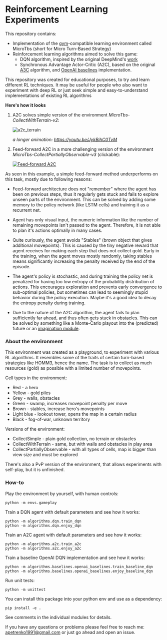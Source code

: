 # Reinforcement Learning Experiments

This repository contains:
* Implementation of the [gym](https://github.com/openai/gym)-compatible learning environment called MicroTbs
(short for Micro Turn-Based Strategy)
* Reinforcement learning algorithms aimed to solve this game:
  * DQN algorithm, inspired by the original DeepMind's
    [work](https://www.nature.com/articles/nature14236 "Deep Mind's Nature Paper (similar work can be found on arxiv)")
  * Synchronous Advantage Actor-Critic (A2C),
    based on the original [A3C](https://arxiv.org/pdf/1602.01783.pdf) algorithm,
    and [OpenAI baselines](https://github.com/openai/baselines) implementation.

This repository was created for educational purposes,
to try and learn different RL techniques.
It may be useful for people who also want to experiment with deep RL
or just seek simple and easy-to-understand implementations of existing RL algorithms

**Here's how it looks**

1. A2C solves simple version of the environment _MicroTbs-CollectWithTerrain-v2_:

    ![a2c_terrain](https://github.com/alex-petrenko/rl-experiments/blob/master/misc/a2c_terrain_visualization.gif?raw=true)

    _a longer animation: <https://youtu.be/JykBihC0TvM>_

2. Feed-forward A2C in a more challenging version of the environment _MicroTbs-CollectPartiallyObservable-v3_ (clickable):

    [![Feed-forward A2C](https://img.youtube.com/vi/CP94lSM0zGM/0.jpg)](https://youtu.be/CP94lSM0zGM)

As seen in this example, a simple feed-forward method underperforms on this task, mostly due to following reasons:

* Feed-forward architecture does not "remember" where the agent has been on previous steps,
thus it regularly gets stuck and fails to explore unseen parts of the environment.
This can be solved by adding some memory to the policy network (like LSTM cells) and training it as a recurrent net.

* Agent has only visual input, the numeric information like the number of remaining movepoints isn't passed to the agent.
Therefore, it is not able to plan it's actions optimally in many cases.

* Quite curiously, the agent avoids "Stables" (brown object that gives additional movepoints).
This is caused by the tiny negative reward that agent receives for making each step that does not collect gold.
Early in the training, when the agent moves mostly randomly, taking stables means significantly increasing the
penalty received by the end of the episode.

* The agent's policy is stochastic, and during training the policy net is penalized for
having too low entropy of the probability distribution of actions. This encourages exploration
and prevents early convergence to sub-optimal policies, but sometimes can lead to seemingly stupid
behavior during the policy execution. Maybe it's a good idea to decay the entropy penalty during training.

* Due to the nature of the A2C algorithm, the agent fails to plan sufficiently far ahead,
and thus often gets stuck in obstacles. This can be solved by something
like a Monte-Carlo playout into the (predicted)
future or an [imagination module](https://arxiv.org/abs/1707.06203).


### About the environment

This environment was created as a playground, to experiment with various RL algorithms.
It resembles some of the traits of certain turn-based strategies like HOMM3, hence the name.
The task is to collect as much resources (gold) as possible with a limited number of movepoints.

Cell types in the environment:

* Red - a hero
* Yellow - gold piles
* Grey - walls, obstacles
* Green - swamp, increases movepoint penalty per move
* Brown - stables, increase hero's movepoints
* Light blue - lookout tower, opens the map in a certain radius
* Black - fog-of-war, unknown territory

Versions of the environment:

* CollectSimple - plain gold collection, no terrain or obstacles
* CollectWithTerrain - same, but with walls and obstacles in play area
* CollectPartiallyObservable - with all types of cells, map is bigger than view size
and must be explored

There's also a PvP version of the environment, that allows experiments with self-play, but it is unfinished.

### How-to

Play the environment by yourself, with human controls:

```shell
python -m envs.gameplay
```

Train a DQN agent with default parameters and see how it works:

```shell
python -m algorithms.dqn.train_dqn
python -m algorithms.dqn.enjoy_dqn
```

Train an A2C agent with default parameters and see how it works:

```shell
python -m algorithms.a2c.train_a2c
python -m algorithms.a2c.enjoy_a2c
```

Train a baseline OpenAI DQN implementation and see how it works:

```shell
python -m algorithms.baselines.openai_baselines.train_baseline_dqn
python -m algorithms.baselines.openai_baselines.enjoy_baseline_dqn
```

Run unit tests:

```shell
python -m unittest
```

You can install this package into your python env and use as a dependency:

```shell
pip install -e .
```

See comments in the individual modules for details.

If you have any questions or problems please feel free to reach me: apetrenko1991@gmail.com
or just go ahead and open an issue.
